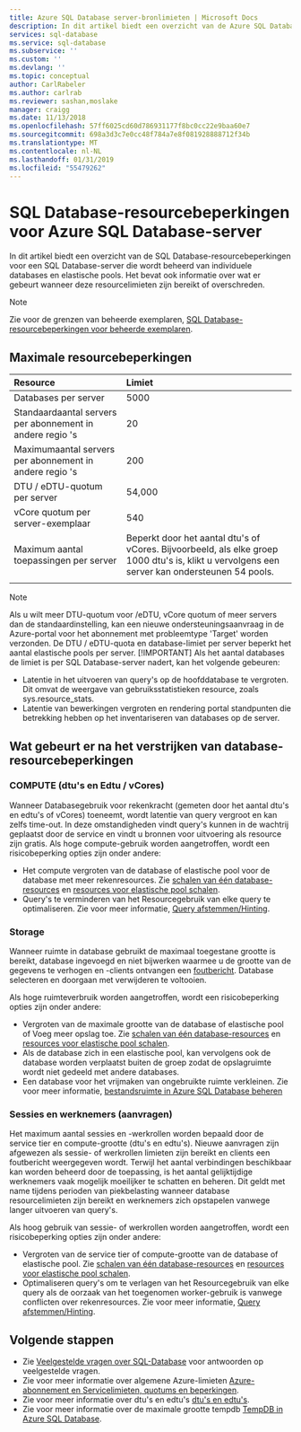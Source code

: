 ```yaml
---
title: Azure SQL Database server-bronlimieten | Microsoft Docs
description: In dit artikel biedt een overzicht van de Azure SQL Database-server resourcelimieten voor individuele databases en elastische pools. Het bevat ook informatie over wat er gebeurt wanneer deze resourcelimieten zijn bereikt of overschreden.
services: sql-database
ms.service: sql-database
ms.subservice: ''
ms.custom: ''
ms.devlang: ''
ms.topic: conceptual
author: CarlRabeler
ms.author: carlrab
ms.reviewer: sashan,moslake
manager: craigg
ms.date: 11/13/2018
ms.openlocfilehash: 57ff6025cd60d786931177f8bc0cc22e9baa60e7
ms.sourcegitcommit: 698a3d3c7e0cc48f784a7e8f081928888712f34b
ms.translationtype: MT
ms.contentlocale: nl-NL
ms.lasthandoff: 01/31/2019
ms.locfileid: "55479262"
---
```

# <a name="sql-database-resource-limits-for-azure-sql-database-server"></a>SQL Database-resourcebeperkingen voor Azure SQL Database-server

In dit artikel biedt een overzicht van de SQL Database-resourcebeperkingen voor een SQL Database-server die wordt beheerd van individuele databases en elastische pools. Het bevat ook informatie over wat er gebeurt wanneer deze resourcelimieten zijn bereikt of overschreden.

> [!NOTE]
> Zie voor de grenzen van beheerde exemplaren, [SQL Database-resourcebeperkingen voor beheerde exemplaren](sql-database-managed-instance-resource-limits.md).

## <a name="maximum-resource-limits"></a>Maximale resourcebeperkingen

| Resource | Limiet |
| :--- | :--- |
| Databases per server | 5000 |
| Standaardaantal servers per abonnement in andere regio 's | 20 |
| Maximumaantal servers per abonnement in andere regio 's | 200 |  
| DTU / eDTU-quotum per server | 54,000 |  
| vCore quotum per server-exemplaar | 540 |
| Maximum aantal toepassingen per server | Beperkt door het aantal dtu's of vCores. Bijvoorbeeld, als elke groep 1000 dtu's is, klikt u vervolgens een server kan ondersteunen 54 pools.|
||||

> [!NOTE]
> Als u wilt meer DTU-quotum voor /eDTU, vCore quotum of meer servers dan de standaardinstelling, kan een nieuwe ondersteuningsaanvraag in de Azure-portal voor het abonnement met probleemtype 'Target' worden verzonden. De DTU / eDTU-quota en database-limiet per server beperkt het aantal elastische pools per server.
> [!IMPORTANT]
> Als het aantal databases de limiet is per SQL Database-server nadert, kan het volgende gebeuren:
> - Latentie in het uitvoeren van query's op de hoofddatabase te vergroten.  Dit omvat de weergave van gebruiksstatistieken resource, zoals sys.resource_stats.
> - Latentie van bewerkingen vergroten en rendering portal standpunten die betrekking hebben op het inventariseren van databases op de server.

## <a name="what-happens-when-database-resource-limits-are-reached"></a>Wat gebeurt er na het verstrijken van database-resourcebeperkingen

### <a name="compute-dtus-and-edtus--vcores"></a>COMPUTE (dtu's en Edtu / vCores)

Wanneer Databasegebruik voor rekenkracht (gemeten door het aantal dtu's en edtu's of vCores) toeneemt, wordt latentie van query vergroot en kan zelfs time-out. In deze omstandigheden vindt query's kunnen in de wachtrij geplaatst door de service en vindt u bronnen voor uitvoering als resource zijn gratis.
Als hoge compute-gebruik worden aangetroffen, wordt een risicobeperking opties zijn onder andere:

- Het compute vergroten van de database of elastische pool voor de database met meer rekenresources. Zie [schalen van één database-resources](sql-database-single-database-scale.md) en [resources voor elastische pool schalen](sql-database-elastic-pool-scale.md).
- Query's te verminderen van het Resourcegebruik van elke query te optimaliseren. Zie voor meer informatie, [Query afstemmen/Hinting](sql-database-performance-guidance.md#query-tuning-and-hinting).

### <a name="storage"></a>Storage

Wanneer ruimte in database gebruikt de maximaal toegestane grootte is bereikt, database ingevoegd en niet bijwerken waarmee u de grootte van de gegevens te verhogen en -clients ontvangen een [foutbericht](sql-database-develop-error-messages.md). Database selecteren en doorgaan met verwijderen te voltooien.

Als hoge ruimteverbruik worden aangetroffen, wordt een risicobeperking opties zijn onder andere:

- Vergroten van de maximale grootte van de database of elastische pool of Voeg meer opslag toe. Zie [schalen van één database-resources](sql-database-single-database-scale.md) en [resources voor elastische pool schalen](sql-database-elastic-pool-scale.md).
- Als de database zich in een elastische pool, kan vervolgens ook de database worden verplaatst buiten de groep zodat de opslagruimte wordt niet gedeeld met andere databases.
- Een database voor het vrijmaken van ongebruikte ruimte verkleinen. Zie voor meer informatie, [bestandsruimte in Azure SQL Database beheren](sql-database-file-space-management.md)

### <a name="sessions-and-workers-requests"></a>Sessies en werknemers (aanvragen)

Het maximum aantal sessies en -werkrollen worden bepaald door de service tier en compute-grootte (dtu's en edtu's). Nieuwe aanvragen zijn afgewezen als sessie- of werkrollen limieten zijn bereikt en clients een foutbericht weergegeven wordt. Terwijl het aantal verbindingen beschikbaar kan worden beheerd door de toepassing, is het aantal gelijktijdige werknemers vaak mogelijk moeilijker te schatten en beheren. Dit geldt met name tijdens perioden van piekbelasting wanneer database resourcelimieten zijn bereikt en werknemers zich opstapelen vanwege langer uitvoeren van query's.

Als hoog gebruik van sessie- of werkrollen worden aangetroffen, wordt een risicobeperking opties zijn onder andere:

- Vergroten van de service tier of compute-grootte van de database of elastische pool. Zie [schalen van één database-resources](sql-database-single-database-scale.md) en [resources voor elastische pool schalen](sql-database-elastic-pool-scale.md).
- Optimaliseren query's om te verlagen van het Resourcegebruik van elke query als de oorzaak van het toegenomen worker-gebruik is vanwege conflicten over rekenresources. Zie voor meer informatie, [Query afstemmen/Hinting](sql-database-performance-guidance.md#query-tuning-and-hinting).

## <a name="next-steps"></a>Volgende stappen

- Zie [Veelgestelde vragen over SQL-Database](sql-database-faq.md) voor antwoorden op veelgestelde vragen.
- Zie voor meer informatie over algemene Azure-limieten [Azure-abonnement en Servicelimieten, quotums en beperkingen](../azure-subscription-service-limits.md).
- Zie voor meer informatie over dtu's en edtu's [dtu's en edtu's](sql-database-service-tiers.md#dtu-based-purchasing-model).
- Zie voor meer informatie over de maximale grootte tempdb [TempDB in Azure SQL Database](https://docs.microsoft.com/sql/relational-databases/databases/tempdb-database#tempdb-database-in-sql-database).
